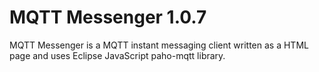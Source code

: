 # MQTT Messenger 1.0.7
MQTT Messenger is a MQTT instant messaging client written as a HTML page and uses Eclipse JavaScript paho-mqtt library.
